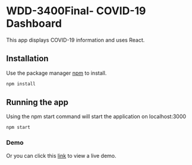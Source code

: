 # WDD-3400Final- COVID-19 Dashboard
This app displays COVID-19 information and uses React.


## Installation

Use the package manager [npm](https://www.npmjs.com/get-npm) to install.
```bash
npm install
```

## Running the app
Using the npm start command will start the application on localhost:3000
```bash
npm start
```
### Demo
Or you can click this [link](https://blaylockc09.github.io/blaylockc09-WDD-3400Final/) to view a live demo.




